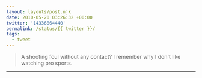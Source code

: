 ```yaml
---
layout: layouts/post.njk
date: 2010-05-20 03:26:32 +00:00
twitter: '14336864440'
permalink: /status/{{ twitter }}/
tags: 
  - tweet
---
```


> A shooting foul without any contact? I remember why I don't like watching pro sports.

---
